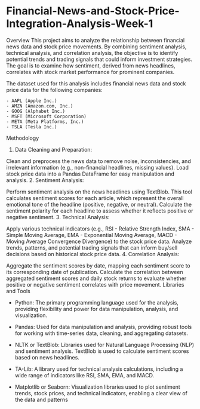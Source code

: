 # Financial-News-and-Stock-Price-Integration-Analysis-Week-1

Overview
    This project aims to analyze the relationship between financial news data and stock price movements. By combining sentiment analysis, technical analysis, and correlation analysis, the objective is to identify potential trends and trading signals that could inform investment strategies. The goal is to examine how sentiment, derived from news headlines, correlates with stock market performance for prominent companies.

The dataset used for this analysis includes financial news data and stock price data for the following companies:

    - AAPL (Apple Inc.)
    - AMZN (Amazon.com, Inc.)
    - GOOG (Alphabet Inc.)
    - MSFT (Microsoft Corporation)
    - META (Meta Platforms, Inc.)
    - TSLA (Tesla Inc.)

Methodology
1. Data Cleaning and Preparation:

Clean and preprocess the news data to remove noise, inconsistencies, and irrelevant information (e.g., non-financial headlines, missing values).
Load stock price data into a Pandas DataFrame for easy manipulation and analysis.
2. Sentiment Analysis:

Perform sentiment analysis on the news headlines using TextBlob. This tool calculates sentiment scores for each article, which represent the overall emotional tone of the headline (positive, negative, or neutral).
Calculate the sentiment polarity for each headline to assess whether it reflects positive or negative sentiment.
3. Technical Analysis:

Apply various technical indicators (e.g., RSI - Relative Strength Index, SMA - Simple Moving Average, EMA - Exponential Moving Average, MACD - Moving Average Convergence Divergence) to the stock price data.
Analyze trends, patterns, and potential trading signals that can inform buy/sell decisions based on historical stock price data.
4. Correlation Analysis:

Aggregate the sentiment scores by date, mapping each sentiment score to its corresponding date of publication.
Calculate the correlation between aggregated sentiment scores and daily stock returns to evaluate whether positive or negative sentiment correlates with price movement.
  Libraries and Tools
- Python:
    The primary programming language used for the analysis, providing flexibility and power for data manipulation, analysis, and visualization.

- Pandas:
    Used for data manipulation and analysis, providing robust tools for working with time-series data, cleaning, and aggregating datasets.

- NLTK or TextBlob:
    Libraries used for Natural Language Processing (NLP) and sentiment analysis. TextBlob is used to calculate sentiment scores based on news headlines.
- TA-Lib:
    A library used for technical analysis calculations, including a wide range of indicators like RSI, SMA, EMA, and MACD.
- Matplotlib or Seaborn:
    Visualization libraries used to plot sentiment trends, stock prices, and technical indicators, enabling a clear view of the data and patterns

    